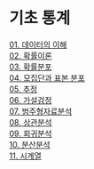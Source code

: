 # 기초 통계

[01. 데이터의 이해](https://github.com/vive0508/TIL/blob/main/Basic_Statistics/data.md)   
[02. 확률이론](https://github.com/vive0508/TIL/blob/main/Basic_Statistics/probability_theory.md)   
[03. 확률분포](https://github.com/vive0508/TIL/blob/main/Basic_Statistics/probability_distribution.md)   
[04. 모집단과 표본 분포](https://github.com/vive0508/TIL/blob/main/Basic_Statistics/population_sample.md)   
[05. 추정](https://github.com/vive0508/TIL/blob/main/Basic_Statistics/estimation.md)   
[06. 가설검정]()   
[07. 범주형자료분석]()   
[08. 상관분석]()   
[09. 회귀분석]()   
[10. 분산분석]()   
[11. 시계열]()   

